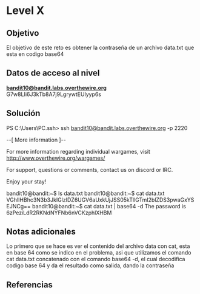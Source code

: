 # Level X

## Objetivo
El objetivo de este reto es obtener la contraseña de un archivo data.txt que esta en codigo base64
## Datos de acceso al nivel
**bandit10@bandit.labs.overthewire.org**
G7w8LIi6J3kTb8A7j9LgrywtEUlyyp6s
## Solución
PS C:\Users\PC\.ssh> ssh bandit10@bandit.labs.overthewire.org -p 2220

--[ More information ]--

  For more information regarding individual wargames, visit
  http://www.overthewire.org/wargames/

  For support, questions or comments, contact us on discord or IRC.

  Enjoy your stay!

bandit10@bandit:~$ ls
data.txt
bandit10@bandit:~$ cat data.txt
VGhlIHBhc3N3b3JkIGlzIDZ6UGV6aUxkUjJSS05kTllGTmI2blZDS3pwaGxYSEJNCg==
bandit10@bandit:~$ cat data.txt | base64 -d
The password is 6zPeziLdR2RKNdNYFNb6nVCKzphlXHBM

## Notas adicionales
Lo primero que se hace es ver el contenido del archivo data con cat, esta en base 64 como se indico en el problema, asi que utilizamos el comando cat data.txt concatenado con el comando base64 -d, el cual decodifica codigo base 64 y da el resultado como salida, dando la contraseña
## Referencias